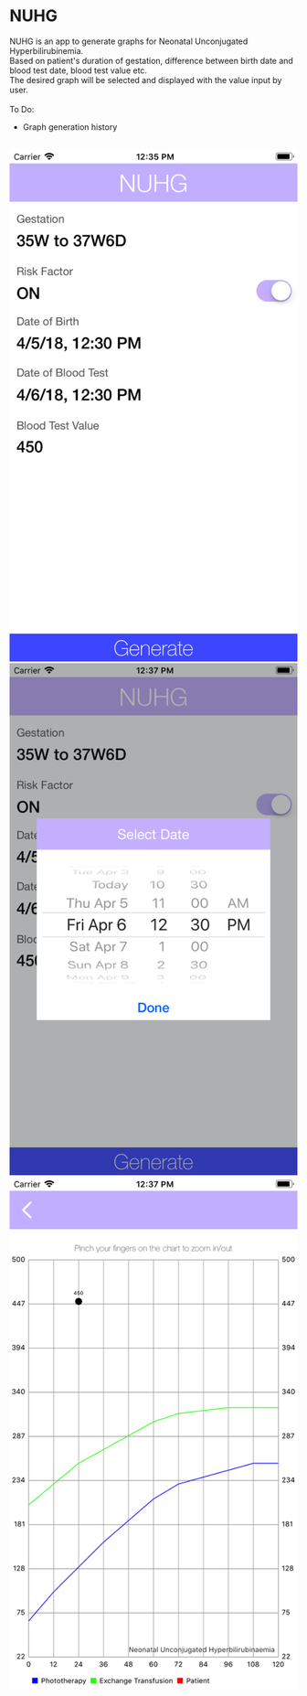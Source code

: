 # NUHG

NUHG is an app to generate graphs for Neonatal Unconjugated Hyperbilirubinemia.<br/>
Based on patient's duration of gestation, difference between birth date and blood test date, blood test value etc.<br/>
The desired graph will be selected and displayed with the value input by user.<br/>
<br/>
To Do:<br/>
<ul>
  <li>Graph generation history</li>
</ul>
<br/>
<img src="https://github.com/ErnestFan/NUHG/blob/master/Images/NUHG_screenshot_1.png?raw=true">
<img src="https://github.com/ErnestFan/NUHG/blob/master/Images/NUHG_screenshot_2.png?raw=true">
<img src="https://github.com/ErnestFan/NUHG/blob/master/Images/NUHG_screenshot_3.png?raw=true">
